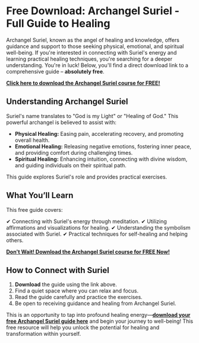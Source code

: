 # Free Download: Archangel Suriel - Full Guide to Healing

Archangel Suriel, known as the angel of healing and knowledge, offers guidance and support to those seeking physical, emotional, and spiritual well-being. If you're interested in connecting with Suriel's energy and learning practical healing techniques, you're searching for a deeper understanding. You're in luck! Below, you'll find a direct download link to a comprehensive guide – **absolutely free**.

[**Click here to download the Archangel Suriel course for FREE!**](https://udemywork.com/archangel-suriel)

## Understanding Archangel Suriel

Suriel's name translates to "God is my Light" or "Healing of God." This powerful archangel is believed to assist with:

*   **Physical Healing:** Easing pain, accelerating recovery, and promoting overall health.
*   **Emotional Healing:** Releasing negative emotions, fostering inner peace, and providing comfort during challenging times.
*   **Spiritual Healing:** Enhancing intuition, connecting with divine wisdom, and guiding individuals on their spiritual path.

This guide explores Suriel's role and provides practical exercises.

## What You’ll Learn

This free guide covers:

✔ Connecting with Suriel's energy through meditation.
✔ Utilizing affirmations and visualizations for healing.
✔ Understanding the symbolism associated with Suriel.
✔ Practical techniques for self-healing and helping others.

[**Don't Wait! Download the Archangel Suriel course for FREE Now!**](https://udemywork.com/archangel-suriel)

## How to Connect with Suriel

1.  **Download** the guide using the link above.
2.  Find a quiet space where you can relax and focus.
3.  Read the guide carefully and practice the exercises.
4.  Be open to receiving guidance and healing from Archangel Suriel.

This is an opportunity to tap into profound healing energy—**[download your free Archangel Suriel guide here](https://udemywork.com/archangel-suriel)** and begin your journey to well-being! This free resource will help you unlock the potential for healing and transformation within yourself.
